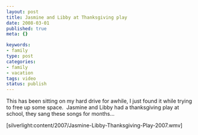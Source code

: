 ```yaml
--- 
layout: post
title: Jasmine and Libby at Thanksgiving play
date: 2008-03-01
published: true
meta: {}

keywords: 
- family
type: post
categories: 
- family
- vacation
tags: video
status: publish
---
```



This has been sitting on my hard drive for awhile, I just found it while trying to free up some space.  Jasmine and Libby had a thanksgiving play at school, they sang these songs for months...


[silverlight:content/2007/Jasmine-Libby-Thanksgiving-Play-2007.wmv]

